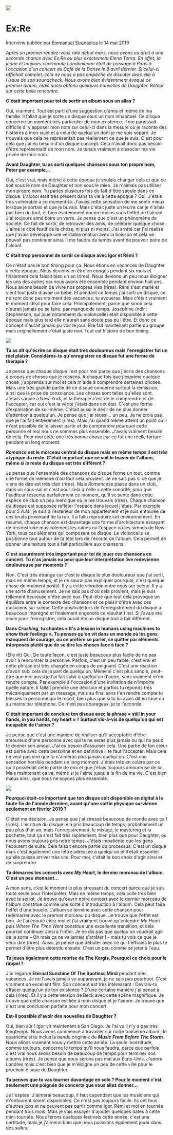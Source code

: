 <img src="/Images/Marika Kochiashvili/EX_RE_by_Marika_Kochiashvili.jpg">

# Ex:Re

Interview publiée par [Emmanuel Stranadica](emmanuel.streetg@gmail.com) le 14 mai 2019

*Après un premier rendez-vous raté début mars, nous avons eu droit à une seconde chance avec Ex:Re ou plus exactement Elena Tonra. En effet, la jeune et toujours charmante Londonienne était de passage à Paris à l’occasion d’un concert au Café de la Danse le 8 avril dernier. Si celui-ci affichait complet, cela ne nous a pas empêché de discuter avec elle à l’issue de son soundcheck. Nous avons bien évidemment évoqué ce premier album, mais aussi obtenu quelques nouvelles de Daughter. Retour sur cette belle rencontre.*

**C'était important pour toi de sortir un album sous un alias ?**
	
Oui, vraiment. Tout est parti d'une suggestion d'amis et même de ma famille. Il fallait que je sorte un disque sous un nom inhabituel. Ce disque concerne un moment très particulier de mon existence. Il me paraissait difficile d' y apposer mon nom sur celui-ci dans la mesure où je raconte des histoires à mon sujet et à celui de quelqu'un dont je me suis séparé. Je trouvais que cela ne représentait pas réellement ce que je suis. C'est pour cela que j'ai eu besoin d'un disque concept. Cela n'avait donc pas besoin d'être représentatif de mon nom. Je tenais vraiment à dissocier ma vie privée de mon nom.

**Avant Daughter, tu as sorti quelques chansons sous ton propre nom, Peter par exemple...**

Oui, c'est vrai, mais même à cette époque je voulais changer cela et que ce soit sous le nom de Daughter et non sous le mien. Je n'aimais pas utiliser mon propre nom.
Tu parles plusieurs fois du fait d'être saoule dans ce disque. L'alcool était très présent dans ta vie à cette époque ?
Oui. J'étais très vulnérable à ce moment-là. J'avais cette sensation de me sentir mieux lorsque je sortais et que je buvais. Mais c'était juste un leurre car je n'allais pas bien du tout, et bien évidemment encore moins sous l'effet de l'alcool. J'ai toujours aimé boire un verre. Je pense que c'est un phénomène de société. Ce fait de sortir, de retrouver des amis, de célébrer quelque chose. J'aime le côté festif de la chose, ni plus ni moins. J'ai arrêté car j'ai réalisé que j'avais développé une véritable relation avec la boisson et cela ne pouvait pas continuer ainsi. Il me faudra du temps avant de pouvoir boire de l'alcool.

**C'était trop personnel de sortir ce disque avec Igor et Rémi ?**

Ce n'était pas le bon timing pour ça. Nous étions en vacances de Daughter à cette époque. Nous devions en être en congés pendant six mois et finalement cela faisait bien un an (rires). Nous devions un peu nous éloigner les uns des autres car nous avons été ensemble pendant environ huit ans. Nous avions besoin de vivre nos propres vies (rires). Rémi s'est marié et vient tout juste d'avoir un bébé. Et pendant ce temps j'ai sorti un disque, ce ne sont donc pas vraiment des vacances, tu avoueras. Mais c'était vraiment le moment idéal pour faire cela. Principalement, parce que sinon cela n'aurait jamais pu se faire, par manque de temps. Josephine (ndlr : Stephenson, qui joue notamment du violoncelle) était disponible à cette époque mais plus tard elle n'aurait sans doute pas pu l'être. Et donc ce concept n'aurait jamais pu voir le jour. Elle fait maintenant partie du groupe mais originellement c'était juste moi. Tout est histoire de bon timing. 

[<img src="https://i.ytimg.com/vi/l_Pf7z9Zr70/maxresdefault.jpg">](https://www.youtube.com/watch?v=l_Pf7z9Zr70)

**Tu as dit qu'écrire ce disque était très douloureux mais l'enregistrer fut un réel plaisir. Considères-tu qu'enregistrer ce disque fut une forme de thérapie ?**

Je pense que chaque disque l'est pour moi parce que j'écris des chansons à propos de choses que je ressens. A chaque fois que j'exprime quelque chose, j'apprends sur moi et cela m'aide à comprendre certaines choses. Mais une très grande partie de ce disque concerne surtout la rémission, ainsi que la prise de conscience. Les choses sont telles qu'elles sont. J'étais saoule à New-York, et la thérapie c'est de le comprendre et de l'accepter, car oui c'est la vérité j'étais dans cet état. C'est une forme d'exploration de soi-même. C'était aussi le désir de ne plus donner d'attention à quelqu'un. Je pense que j'ai réussi... un peu. Je ne crois pas que je l'ai fait entièrement (rires). Mais j'ai quand même atteint un point où il m'est possible de le laisser partir et de comprendre pourquoi cette personne et moi nous ne sommes plus ensemble. J'avais vraiment besoin de cela. Pour moi cette une très bonne chose car ce fut une réelle torture pendant un long moment.

***Romance*** **est le morceau central du disque mais en même temps il est très atypique du reste. C'était important que ce soit le teaser de l'album, même si le reste du disque est très différent ?**

Je pense que l'ensemble des chansons du disque forme un tout, comme une forme de mémoire d'où tout cela provient. Je ne sais pas si ce que je viens de dire est très clair (rires). Mais *Romance*se passe dans un club, dans un sous-sol et c'est pour cela qu'elle a cette sonorité, pour que l'auditeur ressente parfaitement ce moment, qu'il se sente dans cette espèce de club un peu merdique où je me trouvais (rires). Chaque chanson du disque est supposée refléter l'espace dans lequel j'étais. Par exemple pour *5 A.M.*, je suis à l'extérieur de mon appartement et je suis entourée de ces bruits provenant de la rue. Il a fallu reproduire cet environnement. En résumé, chaque chanson est davantage une forme d'architecture essayant de reconstruire musicalement les ruines ou l'espace ou les sirènes de New-York, tous ces éléments qui composent ce disque. Le violoncelle se positionne tout autour de ta tête lors de l'écoute de l'album. Cela permet de donner une texture tout à fait particulière aux chansons.

**C'est assurément très important pour toi de jouer ces chansons en concert. Tu n'as jamais eu peur que leur interprétation live redevienne douloureuse par moments ?**

Non. C'est très étrange car c'est le disque le plus douloureux que j'ai sorti, mais en même temps, et je ne saurai pas expliquer pourquoi, c'est quelque chose de vraiment positif. Il y a cette vibration entre nous sur scène. Il y a une sorte d'amusement. Je ne sais pas d'où cela provient, mais je suis tellement heureuse d'être avec eux. Peut-être que tout cela provoque un équilibre entre le contexte des chansons et ce plaisir d'être avec ces musiciens sur scène. Cette positivité lors de l'enregistrement du disque a beaucoup imprégné et finalement engendré ce résultat final. Si j'avais été seule pour l'enregistrer, cela aurait été un disque tout à fait différent.

**Dans ***Crushing***, tu chantes « It's a lesson in humans using machines to show their feelings ». Tu penses qu'on vit dans un monde où les gens manquent de courage, où on préfère se parler, se quitter par éléments interposés plutôt que de se dire les choses face à face ?**

(Elle rit) Oui. De toute façon, c'est juste beaucoup plus facile de ne pas avoir à rencontrer la personne. Parfois, c'est un peu faible, c'est vrai et cette phrase est très chargée en coups de poignard. C'est une réaction d'avoir subi cela de la part de quelqu'un. Même si c'est plus simple, peut-être que moi aussi je l'ai fait subir à quelqu'un d'autre, sans vraiment m'en rendre compte. Par exemple à l'occasion d'une invitation de n'importe quelle nature. Il fallait prendre une décision et parfois tu réponds très mécaniquement par un message, mais au final sans t'en rendre compte tu blesses la personne qui le reçoit, bien plus que si tu lui avais dit en face ou au moins par téléphone. Ce n'est pas courageux, je te l'accorde.

**C'était important de conclure ton disque avec la phrase « still in your hands, in you hands, my heart » ? Surtout vis-à-vis de quelqu'un qui est incapable de t'aimer ?**

Je pense que c'est une manière de réaliser qu'il acceptable d'être amoureux d'une personne avec qui te ne seras plus jamais ou qui ne peux te donner son amour. J'ai eu besoin d'assumer cela. Une partie de ton cœur est partie avec cette personne et en définitive il te faut l'accepter. Mais cela ne veut pas dire que tu n'aimeras plus jamais quelqu'un. C'est une sensation horrible pendant un long moment. J'étais très en colère par ce qu'il possédait cette partie de moi et que j'étais toujours amoureuse de lui. Mais maintenant ça va, même si je l'aime jusqu'à la fin de ma vie. C'est bien mieux ainsi, que nous ne soyons plus ensemble. 

[<img src="https://i.ytimg.com/vi/UT2QNZ2MqFk/maxresdefault.jpg">](https://www.youtube.com/watch?v=UT2QNZ2MqFk)

**Pourquoi était-ce important que ton disque soit disponible en digital à la toute fin de l'année dernière, avant qu'une sortie physique survienne seulement en février 2019 ?**

C'était ma décision. Je pense que j'ai stressé beaucoup de monde avec ça ! (rires). L'écriture du disque m'a pris beaucoup de temps, probablement un peu plus d'un an, mais l'enregistrement, le mixage, le mastering et la pochette, tout ça s'est fait très rapidement, bien plus que pour Daughter, où nous avons toujours pris notre temps. J'étais impatiente que les gens l'écoutent de suite. Cela faisait encore partie du processus. C'est un disque mais c'est également une lettre adressée à quelqu'un et il était essentiel qu'elle puisse arriver très vite. Pour moi, c'était le bon choix d'agir ainsi et de surprendre.

**Tu démarres tes concerts avec ***My Heart***, le dernier morceau de l'album. C'est un peu étonnant...**

A mon sens, c'est le moment le plus stressant du concert parce que je suis toute seule pour l'interpréter. Mais en même temps, cela colle très bien avec la setlist. Je trouve qu'ouvrir notre concert avec le dernier morceau de l'album constitue comme une sorte d'introduction à l'album. Cela peut faire l'effet d'une boucle. L'album se termine avec cette chanson pour redémarrer avec le premier morceau du disque. Je trouve que l'effet est bon. Je l'ai écouté chez moi et j'ai vraiment trouvé qu'entendre *My Heart* puis *Where The Time Went* constitue une excellente transition, et cela pourrait continuer ainsi à l'infini. Je ne dis pas que quelqu'un voudrait agir de la sorte – Oh mais ça ne va jamais s'arrêter ! - mais tu vois ce que je veux dire (rires). Aussi, je pense que débuter avec ce qui t'effraies le plus te permet d'être plus détendu ensuite. C'est un peu comme se jeter à l'eau.

**Tu joues également cette reprise de The Korgis. Pourquoi ce choix pour le rappel ?**

J'ai regardé **Eternal Sunshine Of The Spotless Mind** pendant mes vacances. Je ne l'avais jamais vu auparavant, je ne sais pas pourquoi. C'est vraiment un excellent film. Son concept est très intéressant : Devrais-tu effacer quelqu'un de ton existence ? D'une certaine manière j'ai pensé à cela (rires). Et il y a cette version de Beck avec cette scène magnifique. Je trouve que cette chanson est liée à mon disque et je l'adore. Je trouve que c'est une conclusion parfaite pour mon concert.

**Est-il possible d'avoir des nouvelles de Daughter ?**

Oui, bien sûr ! Igor vit maintenant à San Diego. Je l'ai vu il n'y a pas très longtemps. Nous avons commencé à travailler sur notre troisième album ; le quatrième si tu inclus la bande originale de ***Music From Before The Storm***. Nous allons vraiment nous y mettre cette année. La seule incertitude, comme toujours, concerne le temps qu'il nous faudra, parce que parfois c'est vrai nous avons besoin de beaucoup de temps pour terminer nos albums (rires). Je pense que nous serons pas mal aux États-Unis. J'adore Londres mais c'est bien que je m'éloigne un peu de cette ville pour le prochain disque de Daughter.

**Tu penses que tu vas tourner davantage en solo ? Pour le moment c'est seulement une poignée de concerts que vous allez donner...**

Je l'espère. J'aimerai beaucoup, il faut cependant que les musiciens qui m'entourent soient disponibles. Ce n'est pas toujours facile. Ils ont tous d'autres jobs et ne peuvent pas partir comme Igor, Rémi et moi en tournée pendant trois mois. Mais je vais essayer d'ajouter quelques dates à cette mini-tournée. Nous ferons quelques festivals cette année, c'est une certitude, mais je j'aimerai bien que nous puissions également jouer dans des salles.
